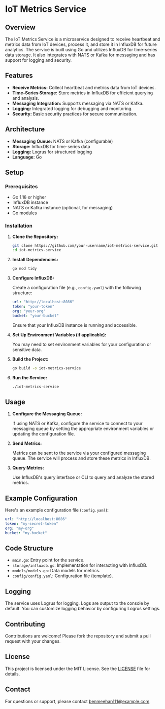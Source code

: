 # IoT Metrics Service

## Overview

The IoT Metrics Service is a microservice designed to receive heartbeat and metrics data from IoT devices, process it, and store it in InfluxDB for future analytics. The service is built using Go and utilizes InfluxDB for time-series data storage. It also integrates with NATS or Kafka for messaging and has support for logging and security.

## Features

- **Receive Metrics:** Collect heartbeat and metrics data from IoT devices.
- **Time-Series Storage:** Store metrics in InfluxDB for efficient querying and analysis.
- **Messaging Integration:** Supports messaging via NATS or Kafka.
- **Logging:** Integrated logging for debugging and monitoring.
- **Security:** Basic security practices for secure communication.

## Architecture

- **Messaging Queue:** NATS or Kafka (configurable)
- **Storage:** InfluxDB for time-series data
- **Logging:** Logrus for structured logging
- **Language:** Go

## Setup

### Prerequisites

- Go 1.18 or higher
- InfluxDB instance
- NATS or Kafka instance (optional, for messaging)
- Go modules

### Installation

1. **Clone the Repository:**

   ```bash
   git clone https://github.com/your-username/iot-metrics-service.git
   cd iot-metrics-service
   ```

2. **Install Dependencies:**

   ```bash
   go mod tidy
   ```

3. **Configure InfluxDB:**

   Create a configuration file (e.g., `config.yaml`) with the following structure:

   ```yaml
   url: "http://localhost:8086"
   token: "your-token"
   org: "your-org"
   bucket: "your-bucket"
   ```

   Ensure that your InfluxDB instance is running and accessible.

4. **Set Up Environment Variables (if applicable):**

   You may need to set environment variables for your configuration or sensitive data.

5. **Build the Project:**

   ```bash
   go build -o iot-metrics-service
   ```

6. **Run the Service:**

   ```bash
   ./iot-metrics-service
   ```

## Usage

1. **Configure the Messaging Queue:**

   If using NATS or Kafka, configure the service to connect to your messaging queue by setting the appropriate environment variables or updating the configuration file.

2. **Send Metrics:**

   Metrics can be sent to the service via your configured messaging queue. The service will process and store these metrics in InfluxDB.

3. **Query Metrics:**

   Use InfluxDB's query interface or CLI to query and analyze the stored metrics.

## Example Configuration

Here's an example configuration file (`config.yaml`):

```yaml
url: "http://localhost:8086"
token: "my-secret-token"
org: "my-org"
bucket: "my-bucket"
```

## Code Structure

- `main.go`: Entry point for the service.
- `storage/influxdb.go`: Implementation for interacting with InfluxDB.
- `models/models.go`: Data models for metrics.
- `config/config.yaml`: Configuration file (template).

## Logging

The service uses Logrus for logging. Logs are output to the console by default. You can customize logging behavior by configuring Logrus settings.

## Contributing

Contributions are welcome! Please fork the repository and submit a pull request with your changes.

## License

This project is licensed under the MIT License. See the [LICENSE](LICENSE) file for details.

## Contact

For questions or support, please contact [benmeehan111@example.com](mailto:benmeehan111@example.com).
